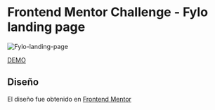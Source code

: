 # Frontend Mentor Challenge - Fylo landing page 

![Fylo-landing-page](https://i.imgur.com/tcexaoI.jpg)

[DEMO](https://erickrg96.github.io/fylo-dark-theme-landing-page-master/)

## Diseño
El diseño fue obtenido en [Frontend Mentor](https://www.frontendmentor.io/challenges/fylo-dark-theme-landing-page-5ca5f2d21e82137ec91a50fd)